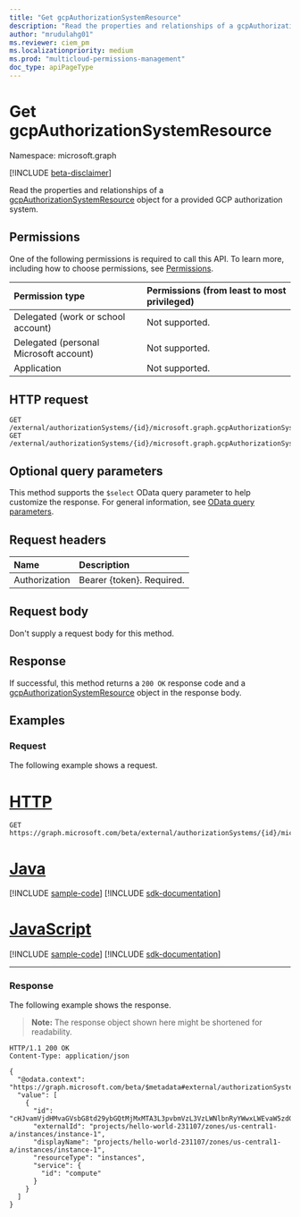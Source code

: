 ```yaml
---
title: "Get gcpAuthorizationSystemResource"
description: "Read the properties and relationships of a gcpAuthorizationSystemResource object for a provided GCP authorization system."
author: "mrudulahg01"
ms.reviewer: ciem_pm
ms.localizationpriority: medium
ms.prod: "multicloud-permissions-management"
doc_type: apiPageType
---
```


# Get gcpAuthorizationSystemResource
Namespace: microsoft.graph

[!INCLUDE [beta-disclaimer](../../includes/beta-disclaimer.md)]

Read the properties and relationships of a [gcpAuthorizationSystemResource](../resources/gcpauthorizationsystemresource.md) object for a provided GCP authorization system.

## Permissions
One of the following permissions is required to call this API. To learn more, including how to choose permissions, see [Permissions](/graph/permissions-reference).

|Permission type|Permissions (from least to most privileged)|
|:---|:---|
|Delegated (work or school account)|Not supported.|
|Delegated (personal Microsoft account)|Not supported.|
|Application|Not supported.|

<!--
[!INCLUDE [epm-rbac-servicenow-apis-read](../includes/rbac-for-apis/epm-rbac-servicenow-apis-read.md)]
-->

## HTTP request

<!-- {
  "blockType": "ignored"
}
-->
``` http
GET /external/authorizationSystems/{id}/microsoft.graph.gcpAuthorizationSystem/resources/{resourceId}
GET /external/authorizationSystems/{id}/microsoft.graph.gcpAuthorizationSystem/resources(externalId='{externalId}')
```

## Optional query parameters
This method supports the `$select` OData query parameter to help customize the response. For general information, see [OData query parameters](/graph/query-parameters).

## Request headers
|Name|Description|
|:---|:---|
|Authorization|Bearer {token}. Required.|

## Request body
Don't supply a request body for this method.

## Response

If successful, this method returns a `200 OK` response code and a [gcpAuthorizationSystemResource](../resources/gcpauthorizationsystemresource.md) object in the response body.

## Examples

### Request
The following example shows a request.
# [HTTP](#tab/http)
<!-- {
  "blockType": "request",
  "name": "get_gcpauthorizationsystemresource"
}
-->
``` http
GET https://graph.microsoft.com/beta/external/authorizationSystems/{id}/microsoft.graph.gcpAuthorizationSystem/resources/cHJvamVjdHMvaGVsbG8td29ybGQtMjMxMTA3L3pvbmVzL3VzLWNlbnRyYWwxLWEvaW5zdGFuY2VzL2luc3RhbmNlLTE
```

# [Java](#tab/java)
[!INCLUDE [sample-code](../includes/snippets/java/get-gcpauthorizationsystemresource-java-snippets.md)]
[!INCLUDE [sdk-documentation](../includes/snippets/snippets-sdk-documentation-link.md)]

# [JavaScript](#tab/javascript)
[!INCLUDE [sample-code](../includes/snippets/javascript/get-gcpauthorizationsystemresource-javascript-snippets.md)]
[!INCLUDE [sdk-documentation](../includes/snippets/snippets-sdk-documentation-link.md)]

---

### Response
The following example shows the response.
>**Note:** The response object shown here might be shortened for readability.
<!-- {
  "blockType": "response",
  "truncated": true,
  "@odata.type": "microsoft.graph.gcpAuthorizationSystemResource"
}
-->
``` http
HTTP/1.1 200 OK
Content-Type: application/json

{
  "@odata.context": "https://graph.microsoft.com/beta/$metadata#external/authorizationSystems/{id}/resources",
  "value": [
    {
      "id": "cHJvamVjdHMvaGVsbG8td29ybGQtMjMxMTA3L3pvbmVzL3VzLWNlbnRyYWwxLWEvaW5zdGFuY2VzL2luc3RhbmNlLTE",
      "externalId": "projects/hello-world-231107/zones/us-central1-a/instances/instance-1",
      "displayName": "projects/hello-world-231107/zones/us-central1-a/instances/instance-1",
      "resourceType": "instances",
      "service": {
        "id": "compute"
      }
    }
  ]
}
```
